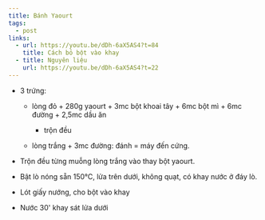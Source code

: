 ```yaml
---
title: Bánh Yaourt
tags:
  - post
links:
  - url: https://youtu.be/dDh-6aX5AS4?t=84
    title: Cách bỏ bột vào khay
  - title: Nguyên liệu
    url: https://youtu.be/dDh-6aX5AS4?t=22
---
```

* 3 trứng:

  * lòng đỏ + 280g yaourt + 3mc bột khoai tây + 6mc bột mì + 6mc đường + 2,5mc dầu ăn

    * trộn đều
  * lòng trắng + 3mc đường: đánh = máy đến cứng.
* Trộn đều từng muỗng lòng trắng vào thay bột yaourt.
* Bật lò nóng sẵn 150°C, lửa trên dưới, không quạt, có khay nước ở đáy lò.
* Lót giấy nướng, cho bột vào khay
* Nước 30' khay sát lửa dưới
